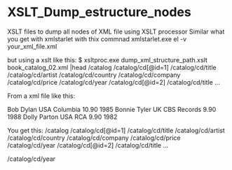 # XSLT_Dump_estructure_nodes
XSLT files to dump all nodes of XML file using XSLT processor
Similar what you get with xmlstarlet with thix commnad
 xmlstarlet.exe el -v your_xml_file.xml 


but using a xslt 
like this:
$ xsltproc.exe dump_xml_structure_path.xslt book_catalog_02.xml |head
/catalog
/catalog/cd[@id=1]
/catalog/cd/title
/catalog/cd/artist
/catalog/cd/country
/catalog/cd/company
/catalog/cd/price
/catalog/cd/year
/catalog/cd[@id=2]
/catalog/cd/title
...

  
  
  
From a xml file like this:
  
<?xml version="1.0" encoding="UTF-8"?>
<catalog>
  <cd id='1'>
    <title>Empire Burlesque</title>
    <artist>Bob Dylan</artist>
    <country>USA</country>
    <company>Columbia</company>
    <price>10.90</price>
    <year>1985</year>
  </cd>
  <cd id='2'>
    <title>Hide your heart</title>
    <artist>Bonnie Tyler</artist>
    <country>UK</country>
    <company>CBS Records</company>
    <price>9.90</price>
    <year>1988</year>
  </cd>
  <cd>
    <title>Greatest Hits</title>
    <artist>Dolly Parton</artist>
    <country>USA</country>
    <company>RCA</company>
    <price>9.90</price>
    <year>1982</year>
  </cd>
</catalog>
  
You get this:
/catalog
/catalog/cd[@id=1]
/catalog/cd/title
/catalog/cd/artist
/catalog/cd/country
/catalog/cd/company
/catalog/cd/price
/catalog/cd/year
/catalog/cd[@id=2]
/catalog/cd/title
...
  
/catalog/cd/year 
